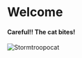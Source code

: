 # Welcome

#### Careful!! The cat bites!

![Stormtroopocat](https://octodex.github.com/images/stormtroopocat.jpg "The Stormtroopocat")

